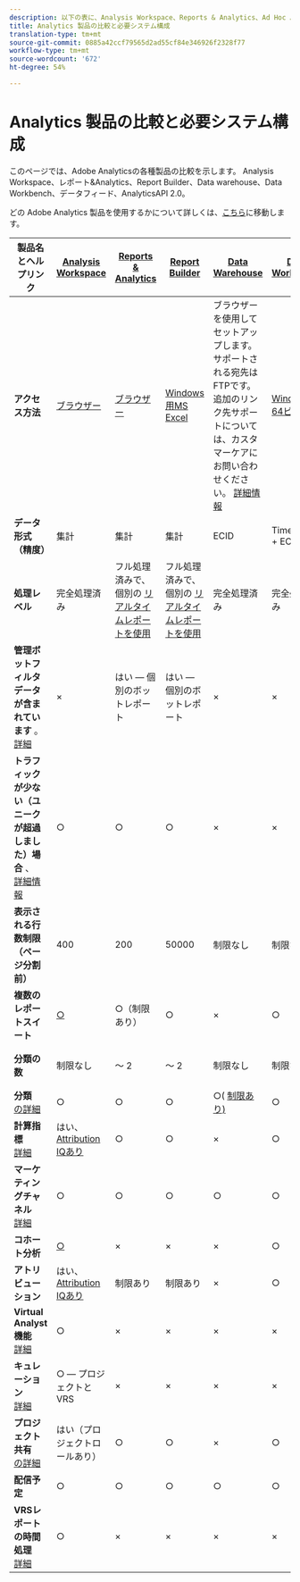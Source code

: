 ```yaml
---
description: 以下の表に、Analysis Workspace、Reports & Analytics、Ad Hoc Analysis、Report Builder、Data Warehouse、および Data Workbenchの 機能の比較と必要システム構成を示します。
title: Analytics 製品の比較と必要システム構成
translation-type: tm+mt
source-git-commit: 0885a42ccf79565d2ad55cf84e346926f2328f77
workflow-type: tm+mt
source-wordcount: '672'
ht-degree: 54%

---
```



# Analytics 製品の比較と必要システム構成

このページでは、Adobe Analyticsの各種製品の比較を示します。 Analysis Workspace、レポート&amp;Analytics、Report Builder、Data warehouse、Data Workbench、データフィード、AnalyticsAPI 2.0。

どの Adobe Analytics 製品を使用するかについて詳しくは、[こちら](/help/admin/c-analytics-product-comparison/which-analytics-tool.md)に移動します。

| 製品名とヘルプリンク | [Analysis Workspace](https://docs.adobe.com/content/help/ja-JP/analytics/analyze/analysis-workspace/home.html) | [Reports &amp; Analytics](https://docs.adobe.com/content/help/ja-JP/analytics/analyze/reports-analytics/getting-started.translate.html) | [Report Builder](https://docs.adobe.com/content/help/ja-JP/analytics/analyze/report-builder/home.html) | [Data Warehouse](https://docs.adobe.com/content/help/ja-JP/analytics/export/data-warehouse/data-warehouse.html) | [Data Workbench](https://docs.adobe.com/content/help/ja-JP/data-workbench/using/home.html) | [データフィード](https://docs.adobe.com/content/help/ja-JP/analytics/export/analytics-data-feed/data-feed-overview.html) | [AnalyticsAPI 2.0](https://www.adobe.io/apis/experiencecloud/analytics/docs.html) |
|---|---|---|---|---|---|---|---|
| **アクセス方法** | [ブラウザー](https://docs.adobe.com/content/help/ja-JP/analytics/admin/sys-reqs.html) | [ブラウザー](https://docs.adobe.com/content/help/ja-JP/analytics/admin/sys-reqs.html) | [Windows用MS Excel](https://docs.adobe.com/content/help/ja-JP/analytics/analyze/report-builder/report-builder-setup/system-requirements.html) | ブラウザーを使用してセットアップします。 サポートされる宛先はFTPです。 追加のリンク先サポートについては、カスタマーケアにお問い合わせください。 [詳細情報](https://docs.adobe.com/content/help/ja-JP/analytics/admin/sys-reqs.html) | [Windows 64ビット](https://docs.adobe.com/content/help/ja-JP/data-workbench/using/install/c-data-workbench-client-install.html) | ブラウザーを使用してセットアップします。 サポートされる宛先は、FTP、SFTP、Azure Blob、S3です。 [詳細情報](https://docs.adobe.com/content/help/ja-JP/analytics/export/analytics-data-feed/data-feed-overview.html) | RESTful APIツール。 AdobeI/O資格情報を使用してログインします。 [詳細情報](https://www.adobe.io/apis/experiencecloud/analytics/docs.html) |
| **データ形式（精度）** | 集計 | 集計 | 集計 | ECID | Timestamp + ECID | Timestamp + ECID | 集計 |
| **処理レベル** | 完全処理済み | フル処理済みで、個別の [リアルタイムレポートを使用](https://docs.adobe.com/content/help/en/analytics/components/real-time-reporting/realtime.html) | フル処理済みで、個別の [リアルタイムレポートを使用](https://docs.adobe.com/content/help/en/analytics/components/real-time-reporting/realtime.html) | 完全処理済み | 完全処理済み | 完全処理済み | 完全処理済み |
| **管理ボットフィルタデータが含まれています** 。 <br>[詳細](https://docs.adobe.com/content/help/en/analytics/admin/admin-tools/bot-removal/bot-removal.html) | × | はい — 個別のボットレポート | はい — 個別のボットレポート | × | × | × | × |
| **トラフィックが少ない（ユニークが超過しました）場合** 、 <br>[詳細情報](https://docs.adobe.com/content/help/ja-JP/analytics/technotes/low-traffic.html) | ○ | ○ | ○ | × | × | × | ○ |
| **表示される行数制限（ページ分割前）** | 400 | 200 | 50000 | 制限なし | 制限なし | 制限なし | 50000 |
| **複数のレポートスイート** | [○](https://docs.adobe.com/content/help/ja-JP/analytics/analyze/analysis-workspace/build-workspace-project/multiple-report-suites.html) | ○（制限あり） | ○ | × | ○ | × | ○ |
| **分類の数** | 制限なし | ～ 2 | ～ 2 | 制限なし | 制限なし | 制限なし | 無制限、複数のクエリに対して実行 |
| **分類**<br>[の詳細](https://docs.adobe.com/content/help/en/analytics/components/segmentation/segmentation-workflow/seg-workflow.html) | ○ | ○ | ○ | ○( [制限あり)](https://docs.adobe.com/content/help/en/analytics/components/segmentation/segment-reference/seg-compatibility.html) | ○ | × | ○ |
| **計算指標**<br>[詳細](https://docs.adobe.com/content/help/ja-JP/analytics/components/calculated-metrics/cm-overview.html) | はい、 [Attribution IQあり](https://docs.adobe.com/content/help/en/analytics/analyze/analysis-workspace/attribution/overview.html) | ○ | ○ | × | ○ | × | はい、 [Attribution IQあり](https://docs.adobe.com/content/help/en/analytics/analyze/analysis-workspace/attribution/overview.html) |
| **マーケティングチャネル**<br>[詳細](https://docs.adobe.com/content/help/ja-JP/analytics/components/marketing-channels/c-getting-started-mchannel.html) | ○ | ○ | ○ | ○ | ○ | はい — [va_finder、va_closer](https://docs.adobe.com/content/help/en/analytics/export/analytics-data-feed/data-feed-contents/datafeeds-reference.html) | ○ |
| **コホート分析** | [○](https://docs.adobe.com/content/help/ja-JP/analytics/analyze/analysis-workspace/visualizations/cohort-table/cohort-analysis.html) | × | × | × | ○ | × | × |
| **アトリビューション** | はい、 [Attribution IQあり](https://docs.adobe.com/content/help/en/analytics/analyze/analysis-workspace/attribution/overview.html) | 制限あり | 制限あり | × | ○ | × | はい、 [Attribution IQあり](https://docs.adobe.com/content/help/en/analytics/analyze/analysis-workspace/attribution/overview.html) |
| **Virtual Analyst機能**<br>[詳細](https://docs.adobe.com/content/help/ja-JP/analytics/analyze/analysis-workspace/virtual-analyst/overview.html) | ○ | × | × | × | × | × | ○ |
| **キュレーション**<br>[詳細](https://docs.adobe.com/content/help/ja-JP/analytics/analyze/analysis-workspace/curate-share/curate.html) | ○ — プロジェクトとVRS | × | × | × | × | × | ○ - VRSのみ |
| **プロジェクト共有**<br>[の詳細](https://docs.adobe.com/content/help/ja-JP/analytics/analyze/analysis-workspace/curate-share/share-projects.html) | はい（プロジェクトロールあり） | ○ | ○ | × | ○ | × | × |
| **配信予定** | ○ | ○ | ○ | ○ | ○ | ○ | × |
| **VRSレポートの時間処理**<br>[詳細](https://docs.adobe.com/content/help/ja-JP/analytics/components/virtual-report-suites/vrs-report-time-processing.html) | ○ | × | × | × | × | × | ○ |
